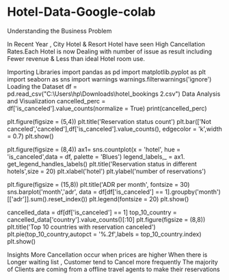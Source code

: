 # Hotel-Data-Google-colab

Understanding the Business Problem

In Recent Year , City Hotel & Resort Hotel have seen High Cancellation Rates.Each Hotel is now Dealing with number of issue as result including Fewer revenue & Less than ideal Hotel room use.

Importing Libraries
import pandas as pd 
import matplotlib.pyplot as plt
import seaborn as sns
import warnings
warnings.filterwarnings('ignore')
Loading the Dataset
df = pd.read_csv("C:\\Users\\hp\\Downloads\\hotel_bookings 2.csv")
Data Analysis and Visualization
cancelled_perc = df['is_canceled'].value_counts(normalize = True)
print(cancelled_perc)

plt.figure(figsize = (5,4))
plt.title('Reservation status count')
plt.bar(['Not canceled','canceled'],df['is_canceled'].value_counts(), edgecolor = 'k',width = 0.7)
plt.show()

plt.figure(figsize = (8,4))
ax1= sns.countplot(x = 'hotel', hue = 'is_canceled',data = df, palette = 'Blues')
legend_labels,_ = ax1. get_legend_handles_labels()
plt.title('Reservation status in different hotels',size = 20)
plt.xlabel('hotel')
plt.ylabel('number of reservations')

plt.figure(figsize = (15,8))
plt.title('ADR per month', fontsize = 30)
sns.barplot('month','adr', data = df[df['is_canceled'] == 1].groupby('month')[['adr']].sum().reset_index())
plt.legend(fontsize = 20)
plt.show()

cancelled_data = df[df['is_canceled'] == 1]
top_10_country = cancelled_data['country'].value_counts()[:10]
plt.figure(figsize = (8,8))
plt.title('Top 10 countries with reservation canceled')
plt.pie(top_10_country,autopct = '%.2f',labels = top_10_country.index)
plt.show()

Insights
More Cancellation occur when prices are higher
When there is Longer waiting list , Customer tend to Cancel more frequently
The majority of Clients are coming from a offline travel agents to make their reservations
